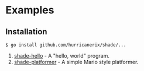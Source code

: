 # Examples

## Installation

```Shell
$ go install github.com/hurricanerix/shade/...
```

1. [shade-hello](https://github.com/hurricanerix/shade/blob/master/cmd/shade-hello/README.md) - A "hello, world" program.
1. [shade-platformer](https://github.com/hurricanerix/shade/blob/master/cmd/shade-platformer/README.md) - A simple Mario style platformer.
